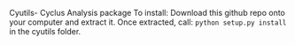 Cyutils- Cyclus Analysis package
To install: Download this github repo onto your computer and extract it. 
Once extracted, call: `python setup.py install` in the cyutils folder.
